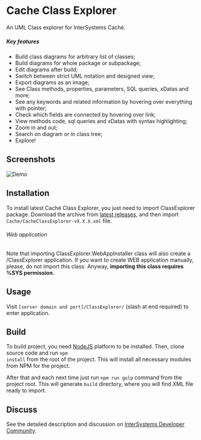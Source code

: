# Cache Class Explorer
An UML Class explorer for InterSystems Caché.

##### Key features
+ Build class diagrams for arbitrary list of classes;
+ Build diagrams for whole package or subpackage;
+ Edit diagrams after build;
+ Switch between strict UML notation and designed view;
+ Export diagrams as an image;
+ See Class methods, properties, parameters, SQL queries, xDatas and more;
+ See any keywords and related information by hovering over everything with pointer;
+ Check which fields are connected by hovering over link; 
+ View methods code, sql queries and xDatas with syntax highlighting;
+ Zoom in and out;
+ Search on diagram or in class tree;
+ Explore!

## Screenshots

![Demo](https://cloud.githubusercontent.com/assets/4989256/14227108/bad7a9ae-f8fd-11e5-85c6-06e746d281be.png)

## Installation

To install latest Caché Class Explorer, you just need to import ClassExplorer package. Download the
archive from [latest releases](https://github.com/intersystems-ru/UMLExplorer/releases), and then import
<code>Cache/CacheClassExplorer-vX.X.X.xml</code> file.

###### Web application
Note that importing ClassExplorer.WebAppInstaller class will also create a /ClassExplorer application.
If you want to create WEB application manually, please, do not import this class. Anyway, <b>
importing this class requires %SYS permission.</b>
## Usage
Visit <code>[server domain and port]/ClassExplorer/</code> (slash at end required) to enter
application.

## Build

To build project, you need [NodeJS](https://nodejs.org) platform to be installed. Then, clone source
code and run <code>npm install</code> from the root of the project. This will install all necessary
modules from NPM for the project.

After that and each next time just run <code>npm run gulp</code> command from the project root.
This will generate <code>build</code> directory, where you will find XML file ready to import.

## Discuss
See the detailed description and discussion on [InterSystems Developer Community](https://community.intersystems.com/node/407056).

